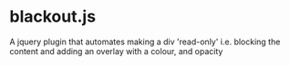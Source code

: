 blackout.js
===========

A jquery plugin that automates making a div 'read-only' i.e. blocking the content and adding an overlay with a colour, and opacity